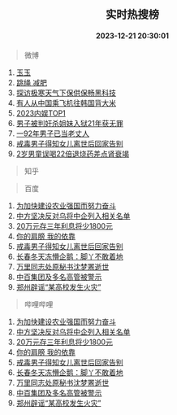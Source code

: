 <div align="center"><h2>实时热搜榜</h2><h4>2023-12-21 20:30:01</h4></div>

> 微博  

1. [玉玉](https://s.weibo.com/weibo?q=%E7%8E%89%E7%8E%89&t=31&band_rank=1&Refer=top)<br />
2. [跳绳 减肥](https://s.weibo.com/weibo?q=%E8%B7%B3%E7%BB%B3%20%E5%87%8F%E8%82%A5&t=31&band_rank=2&Refer=top)<br />
3. [探访极寒天气下保供保畅黑科技](https://s.weibo.com/weibo?q=%23%E6%8E%A2%E8%AE%BF%E6%9E%81%E5%AF%92%E5%A4%A9%E6%B0%94%E4%B8%8B%E4%BF%9D%E4%BE%9B%E4%BF%9D%E7%95%85%E9%BB%91%E7%A7%91%E6%8A%80%23&t=31&band_rank=3&Refer=top)<br />
4. [有人从中国乘飞机往韩国背大米](https://s.weibo.com/weibo?q=%23%E6%9C%89%E4%BA%BA%E4%BB%8E%E4%B8%AD%E5%9B%BD%E4%B9%98%E9%A3%9E%E6%9C%BA%E5%BE%80%E9%9F%A9%E5%9B%BD%E8%83%8C%E5%A4%A7%E7%B1%B3%23&t=31&band_rank=4&Refer=top)<br />
5. [2023内娱TOP1](https://s.weibo.com/weibo?q=%232023%E5%86%85%E5%A8%B1TOP1%23&t=31&band_rank=5&Refer=top)<br />
6. [男子被判奸杀姐妹入狱21年获无罪](https://s.weibo.com/weibo?q=%23%E7%94%B7%E5%AD%90%E8%A2%AB%E5%88%A4%E5%A5%B8%E6%9D%80%E5%A7%90%E5%A6%B9%E5%85%A5%E7%8B%B121%E5%B9%B4%E8%8E%B7%E6%97%A0%E7%BD%AA%23&t=31&band_rank=6&Refer=top)<br />
7. [一92年男子已当老丈人](https://s.weibo.com/weibo?q=%23%E4%B8%8092%E5%B9%B4%E7%94%B7%E5%AD%90%E5%B7%B2%E5%BD%93%E8%80%81%E4%B8%88%E4%BA%BA%23&t=31&band_rank=7&Refer=top)<br />
8. [戒毒男子得知女儿离世后回家告别](https://s.weibo.com/weibo?q=%23%E6%88%92%E6%AF%92%E7%94%B7%E5%AD%90%E5%BE%97%E7%9F%A5%E5%A5%B3%E5%84%BF%E7%A6%BB%E4%B8%96%E5%90%8E%E5%9B%9E%E5%AE%B6%E5%91%8A%E5%88%AB%23&t=31&band_rank=8&Refer=top)<br />
9. [2岁男童误喝22倍退烧药差点肾衰竭](https://s.weibo.com/weibo?q=%232%E5%B2%81%E7%94%B7%E7%AB%A5%E8%AF%AF%E5%96%9D22%E5%80%8D%E9%80%80%E7%83%A7%E8%8D%AF%E5%B7%AE%E7%82%B9%E8%82%BE%E8%A1%B0%E7%AB%AD%23&t=31&band_rank=9&Refer=top)<br />

> 知乎  


> 百度  

1. [为加快建设农业强国而努力奋斗](https://www.baidu.com/s?wd=%E4%B8%BA%E5%8A%A0%E5%BF%AB%E5%BB%BA%E8%AE%BE%E5%86%9C%E4%B8%9A%E5%BC%BA%E5%9B%BD%E8%80%8C%E5%8A%AA%E5%8A%9B%E5%A5%8B%E6%96%97&sa=fyb_news&rsv_dl=fyb_news)<br />
2. [中方坚决反对乌将中企列入相关名单](https://www.baidu.com/s?wd=%E4%B8%AD%E6%96%B9%E5%9D%9A%E5%86%B3%E5%8F%8D%E5%AF%B9%E4%B9%8C%E5%B0%86%E4%B8%AD%E4%BC%81%E5%88%97%E5%85%A5%E7%9B%B8%E5%85%B3%E5%90%8D%E5%8D%95&sa=fyb_news&rsv_dl=fyb_news)<br />
3. [20万元存三年利息将少1800元](https://www.baidu.com/s?wd=20%E4%B8%87%E5%85%83%E5%AD%98%E4%B8%89%E5%B9%B4%E5%88%A9%E6%81%AF%E5%B0%86%E5%B0%911800%E5%85%83&sa=fyb_news&rsv_dl=fyb_news)<br />
4. [你的肩膀 我的依靠](https://www.baidu.com/s?wd=%E4%BD%A0%E7%9A%84%E8%82%A9%E8%86%80+%E6%88%91%E7%9A%84%E4%BE%9D%E9%9D%A0&sa=fyb_news&rsv_dl=fyb_news)<br />
5. [戒毒男子得知女儿离世后回家告别](https://www.baidu.com/s?wd=%E6%88%92%E6%AF%92%E7%94%B7%E5%AD%90%E5%BE%97%E7%9F%A5%E5%A5%B3%E5%84%BF%E7%A6%BB%E4%B8%96%E5%90%8E%E5%9B%9E%E5%AE%B6%E5%91%8A%E5%88%AB&sa=fyb_news&rsv_dl=fyb_news)<br />
6. [长春冬天冻懵企鹅：脚丫不敢着地](https://www.baidu.com/s?wd=%E9%95%BF%E6%98%A5%E5%86%AC%E5%A4%A9%E5%86%BB%E6%87%B5%E4%BC%81%E9%B9%85%EF%BC%9A%E8%84%9A%E4%B8%AB%E4%B8%8D%E6%95%A2%E7%9D%80%E5%9C%B0&sa=fyb_news&rsv_dl=fyb_news)<br />
7. [万里同志处原秘书沈梦罴逝世](https://www.baidu.com/s?wd=%E4%B8%87%E9%87%8C%E5%90%8C%E5%BF%97%E5%A4%84%E5%8E%9F%E7%A7%98%E4%B9%A6%E6%B2%88%E6%A2%A6%E7%BD%B4%E9%80%9D%E4%B8%96&sa=fyb_news&rsv_dl=fyb_news)<br />
8. [中百集团及多名高管被警示](https://www.baidu.com/s?wd=%E4%B8%AD%E7%99%BE%E9%9B%86%E5%9B%A2%E5%8F%8A%E5%A4%9A%E5%90%8D%E9%AB%98%E7%AE%A1%E8%A2%AB%E8%AD%A6%E7%A4%BA&sa=fyb_news&rsv_dl=fyb_news)<br />
9. [郑州辟谣“某高校发生火灾”](https://www.baidu.com/s?wd=%E9%83%91%E5%B7%9E%E8%BE%9F%E8%B0%A3%E2%80%9C%E6%9F%90%E9%AB%98%E6%A0%A1%E5%8F%91%E7%94%9F%E7%81%AB%E7%81%BE%E2%80%9D&sa=fyb_news&rsv_dl=fyb_news)<br />

> 哔哩哔哩  

1. [为加快建设农业强国而努力奋斗](https://www.baidu.com/s?wd=%E4%B8%BA%E5%8A%A0%E5%BF%AB%E5%BB%BA%E8%AE%BE%E5%86%9C%E4%B8%9A%E5%BC%BA%E5%9B%BD%E8%80%8C%E5%8A%AA%E5%8A%9B%E5%A5%8B%E6%96%97&sa=fyb_news&rsv_dl=fyb_news)<br />
2. [中方坚决反对乌将中企列入相关名单](https://www.baidu.com/s?wd=%E4%B8%AD%E6%96%B9%E5%9D%9A%E5%86%B3%E5%8F%8D%E5%AF%B9%E4%B9%8C%E5%B0%86%E4%B8%AD%E4%BC%81%E5%88%97%E5%85%A5%E7%9B%B8%E5%85%B3%E5%90%8D%E5%8D%95&sa=fyb_news&rsv_dl=fyb_news)<br />
3. [20万元存三年利息将少1800元](https://www.baidu.com/s?wd=20%E4%B8%87%E5%85%83%E5%AD%98%E4%B8%89%E5%B9%B4%E5%88%A9%E6%81%AF%E5%B0%86%E5%B0%911800%E5%85%83&sa=fyb_news&rsv_dl=fyb_news)<br />
4. [你的肩膀 我的依靠](https://www.baidu.com/s?wd=%E4%BD%A0%E7%9A%84%E8%82%A9%E8%86%80+%E6%88%91%E7%9A%84%E4%BE%9D%E9%9D%A0&sa=fyb_news&rsv_dl=fyb_news)<br />
5. [戒毒男子得知女儿离世后回家告别](https://www.baidu.com/s?wd=%E6%88%92%E6%AF%92%E7%94%B7%E5%AD%90%E5%BE%97%E7%9F%A5%E5%A5%B3%E5%84%BF%E7%A6%BB%E4%B8%96%E5%90%8E%E5%9B%9E%E5%AE%B6%E5%91%8A%E5%88%AB&sa=fyb_news&rsv_dl=fyb_news)<br />
6. [长春冬天冻懵企鹅：脚丫不敢着地](https://www.baidu.com/s?wd=%E9%95%BF%E6%98%A5%E5%86%AC%E5%A4%A9%E5%86%BB%E6%87%B5%E4%BC%81%E9%B9%85%EF%BC%9A%E8%84%9A%E4%B8%AB%E4%B8%8D%E6%95%A2%E7%9D%80%E5%9C%B0&sa=fyb_news&rsv_dl=fyb_news)<br />
7. [万里同志处原秘书沈梦罴逝世](https://www.baidu.com/s?wd=%E4%B8%87%E9%87%8C%E5%90%8C%E5%BF%97%E5%A4%84%E5%8E%9F%E7%A7%98%E4%B9%A6%E6%B2%88%E6%A2%A6%E7%BD%B4%E9%80%9D%E4%B8%96&sa=fyb_news&rsv_dl=fyb_news)<br />
8. [中百集团及多名高管被警示](https://www.baidu.com/s?wd=%E4%B8%AD%E7%99%BE%E9%9B%86%E5%9B%A2%E5%8F%8A%E5%A4%9A%E5%90%8D%E9%AB%98%E7%AE%A1%E8%A2%AB%E8%AD%A6%E7%A4%BA&sa=fyb_news&rsv_dl=fyb_news)<br />
9. [郑州辟谣“某高校发生火灾”](https://www.baidu.com/s?wd=%E9%83%91%E5%B7%9E%E8%BE%9F%E8%B0%A3%E2%80%9C%E6%9F%90%E9%AB%98%E6%A0%A1%E5%8F%91%E7%94%9F%E7%81%AB%E7%81%BE%E2%80%9D&sa=fyb_news&rsv_dl=fyb_news)<br />
